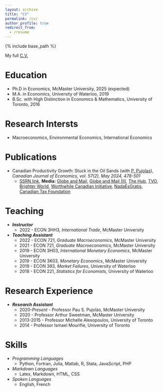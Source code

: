 ```yaml
---
layout: archive
title: "CV"
permalink: /cv/
author_profile: true
redirect_from:
  - /resume
---
```


{% include base_path %}

My full [C.V.](../files/loertscher_cv.pdf)

Education
======
* Ph.D in Economics, McMaster University, 2025 (expected)
* M.A. in Economics, University of Waterloo, 2019
* B.Sc. with High Distinction in Economics & Mathematics, University of Toronto, 2016

Research Intersts
======
* Macroeconomics, Environmental Economics, International Economics

Publications
======
* Canadian Productivity Growth: Stuck in the Oil Sands (with [P. Pujolas](https://pau.pujolasfons.com/)), *Canadian Journal of Economics, vol. 57(2), May 2024, 478-501*
  * [SSRN link](https://papers.ssrn.com/sol3/papers.cfm?abstract_id=4417319), **Media:** [Globe and Mail](https://www.theglobeandmail.com/business/commentary/article-despite-its-shortcomings-canada-is-not-an-economic-basket-case/), [Globe and Mail (II)](https://www.theglobeandmail.com/business/commentary/article-canadas-productivity-problem-isnt-that-big-if-we-exclude-oil/), [The Hub](https://thehub.ca/2024/07/11/trevor-tombe-canadas-resource-sector-is-its-productivity-powerhouse/), [TVO](https://www.tvo.org/article/is-canada-actually-facing-a-productivity-emergency), [Brighter World](https://brighterworld.mcmaster.ca/articles/over-a-barrel-canadas-oil-industry-is-a-drain-on-productivity-research-shows/), [Worthwhile Canadian Initiative](https://worthwhile.typepad.com/worthwhile_canadian_initi/2024/06/tfp.html), [NadaEsGratis](https://nadaesgratis.es/admin/productividad-y-petroleo), [Canadian Tax Foundation](https://www.ctf.ca/EN/EN/Newsletters/Perspectives/2023/4/230405.aspx) 
  

Teaching
======
* ***Instructor***
  * 2022 - ECON 3HH3, *International Trade*, McMaster University
* ***Teaching Assistant***
  * 2022 - ECON 721, *Graduate Macroeconomics*, McMaster University
  * 2021 - ECON 721, *Graduate Macroeconomics*, McMaster University
  * 2019 - ECON 3H03, *International Monetary Economics*, McMaster University
  * 2019 - ECON 3K03, *Monetary Economics*, McMaster University
  * 2019 - ECON 393, *Market Failures*, University of Waterloo
  * 2018 - ECON 221, *Statistics for Economists*, University of Waterloo

Research Experience
======
* ***Research Assistant***
  * 2020-*Present* - Professor Pau S. Pujolàs, McMaster University
  * 2020 - Professor Arthur Sweetman, McMaster University
  * 2013-2015 - Professor Michelle Alexopoulos, University of Toronto
  * 2014 - Professor Ismael Mourifie, University of Toronto
  
Skills
======
* *Programming Languages*
  * Python, Fortran, Julia, Matlab, R, Stata, JavaScript, PHP
* *Markdown Languages*
  * Latex, Markdown, HTML, CSS
* *Spoken Languages*
  * English, French


